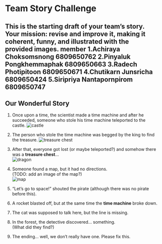 # Team Story Challenge

This is the starting draft of your team’s story.  
Your mission: **revise and improve it**, making it coherent, funny, and illustrated with the provided images.
member
1.Achiraya Choksomsnong 6809650762
2.Pinyaluk Pongkhemmaphak 6809650663
3.Radech Photipitoon 6809650671
4.Chutikarn Junsricha 6809650424
5.Siripriya Nantapornpirom 6809650747
---

## Our Wonderful Story

1. Once upon a time, the scientist made a time machine and after he succeeded, someone who stole his time machine teleported to the castle.
   ![castle](img/castle.png)

2. The person who stole the time machine was begged by the king to find the treasure.
   ![treasure chest](img/treasure_large.png)
  
4. After that, everyone got lost (or maybe teleported?) and somehow there was a **treasure chest**…  
   ![dragon](img/dragon.png)


5. Someone found a map, but it had no directions.  
   (TODO: add an image of the map?)  
   ![map](img/map.png)

6. “Let’s go to space!” shouted the pirate (although there was no pirate before this).  

7. A rocket blasted off, but at the same time the **time machine** broke down. 

8. The cat was supposed to talk here, but the line is missing.  

9. In the forest, the detective discovered… something.  
   (What did they find?)  

10. The ending… well, we don’t really have one. Please fix this.
